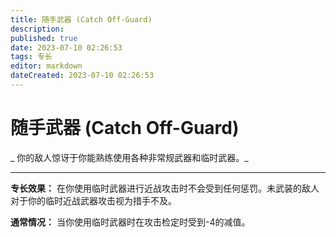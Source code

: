 ```yaml
---
title: 随手武器 (Catch Off-Guard)
description: 
published: true
date: 2023-07-10 02:26:53
tags: 专长
editor: markdown
dateCreated: 2023-07-10 02:26:53
---
```


# 随手武器 (Catch Off-Guard)

_ 你的敌人惊讶于你能熟练使用各种非常规武器和临时武器。_

* * *

**专长效果：** 在你使用临时武器进行近战攻击时不会受到任何惩罚。未武装的敌人对于你的临时近战武器攻击视为措手不及。

**通常情况：** 当你使用临时武器时在攻击检定时受到-4的减值。


